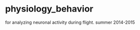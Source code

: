 physiology_behavior
===================

for analyzing neuronal activity during flight.
summer 2014-2015
